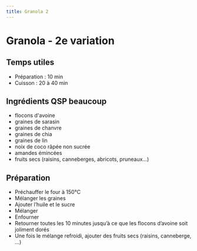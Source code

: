 ```yaml
---
title: Granola 2
---
```


# Granola - 2e variation

## Temps utiles

- Préparation : 10 min
- Cuisson : 20 à 40 min

## Ingrédients QSP beaucoup

- flocons d'avoine
- graines de sarasin
- graines de chanvre
- graines de chia
- graines de lin
- noix de coco râpée non sucrée
- amandes émincées
- fruits secs (raisins, canneberges, abricots, pruneaux...)

## Préparation

- Préchauffer le four à 150°C
- Mélanger les graines
- Ajouter l’huile et le sucre
- Mélanger
- Enfourner 
- Retourner toutes les 10 minutes jusqu’à ce que les flocons d’avoine soit joliment dorés
- Une fois le mélange refroidi, ajouter des fruits secs (raisins, canneberge, …)